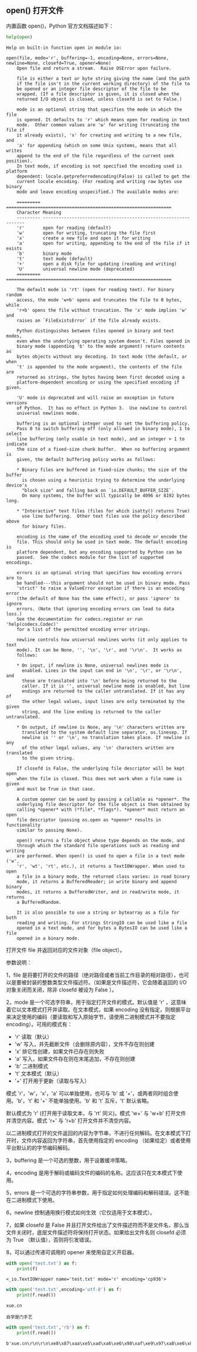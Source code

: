 ## open() 打开文件

内置函数 open()，Python 官方文档描述如下：


```python
help(open)
```

    Help on built-in function open in module io:
    
    open(file, mode='r', buffering=-1, encoding=None, errors=None, newline=None, closefd=True, opener=None)
        Open file and return a stream.  Raise OSError upon failure.
        
        file is either a text or byte string giving the name (and the path
        if the file isn't in the current working directory) of the file to
        be opened or an integer file descriptor of the file to be
        wrapped. (If a file descriptor is given, it is closed when the
        returned I/O object is closed, unless closefd is set to False.)
        
        mode is an optional string that specifies the mode in which the file
        is opened. It defaults to 'r' which means open for reading in text
        mode.  Other common values are 'w' for writing (truncating the file if
        it already exists), 'x' for creating and writing to a new file, and
        'a' for appending (which on some Unix systems, means that all writes
        append to the end of the file regardless of the current seek position).
        In text mode, if encoding is not specified the encoding used is platform
        dependent: locale.getpreferredencoding(False) is called to get the
        current locale encoding. (For reading and writing raw bytes use binary
        mode and leave encoding unspecified.) The available modes are:
        
        ========= ===============================================================
        Character Meaning
        --------- ---------------------------------------------------------------
        'r'       open for reading (default)
        'w'       open for writing, truncating the file first
        'x'       create a new file and open it for writing
        'a'       open for writing, appending to the end of the file if it exists
        'b'       binary mode
        't'       text mode (default)
        '+'       open a disk file for updating (reading and writing)
        'U'       universal newline mode (deprecated)
        ========= ===============================================================
        
        The default mode is 'rt' (open for reading text). For binary random
        access, the mode 'w+b' opens and truncates the file to 0 bytes, while
        'r+b' opens the file without truncation. The 'x' mode implies 'w' and
        raises an `FileExistsError` if the file already exists.
        
        Python distinguishes between files opened in binary and text modes,
        even when the underlying operating system doesn't. Files opened in
        binary mode (appending 'b' to the mode argument) return contents as
        bytes objects without any decoding. In text mode (the default, or when
        't' is appended to the mode argument), the contents of the file are
        returned as strings, the bytes having been first decoded using a
        platform-dependent encoding or using the specified encoding if given.
        
        'U' mode is deprecated and will raise an exception in future versions
        of Python.  It has no effect in Python 3.  Use newline to control
        universal newlines mode.
        
        buffering is an optional integer used to set the buffering policy.
        Pass 0 to switch buffering off (only allowed in binary mode), 1 to select
        line buffering (only usable in text mode), and an integer > 1 to indicate
        the size of a fixed-size chunk buffer.  When no buffering argument is
        given, the default buffering policy works as follows:
        
        * Binary files are buffered in fixed-size chunks; the size of the buffer
          is chosen using a heuristic trying to determine the underlying device's
          "block size" and falling back on `io.DEFAULT_BUFFER_SIZE`.
          On many systems, the buffer will typically be 4096 or 8192 bytes long.
        
        * "Interactive" text files (files for which isatty() returns True)
          use line buffering.  Other text files use the policy described above
          for binary files.
        
        encoding is the name of the encoding used to decode or encode the
        file. This should only be used in text mode. The default encoding is
        platform dependent, but any encoding supported by Python can be
        passed.  See the codecs module for the list of supported encodings.
        
        errors is an optional string that specifies how encoding errors are to
        be handled---this argument should not be used in binary mode. Pass
        'strict' to raise a ValueError exception if there is an encoding error
        (the default of None has the same effect), or pass 'ignore' to ignore
        errors. (Note that ignoring encoding errors can lead to data loss.)
        See the documentation for codecs.register or run 'help(codecs.Codec)'
        for a list of the permitted encoding error strings.
        
        newline controls how universal newlines works (it only applies to text
        mode). It can be None, '', '\n', '\r', and '\r\n'.  It works as
        follows:
        
        * On input, if newline is None, universal newlines mode is
          enabled. Lines in the input can end in '\n', '\r', or '\r\n', and
          these are translated into '\n' before being returned to the
          caller. If it is '', universal newline mode is enabled, but line
          endings are returned to the caller untranslated. If it has any of
          the other legal values, input lines are only terminated by the given
          string, and the line ending is returned to the caller untranslated.
        
        * On output, if newline is None, any '\n' characters written are
          translated to the system default line separator, os.linesep. If
          newline is '' or '\n', no translation takes place. If newline is any
          of the other legal values, any '\n' characters written are translated
          to the given string.
        
        If closefd is False, the underlying file descriptor will be kept open
        when the file is closed. This does not work when a file name is given
        and must be True in that case.
        
        A custom opener can be used by passing a callable as *opener*. The
        underlying file descriptor for the file object is then obtained by
        calling *opener* with (*file*, *flags*). *opener* must return an open
        file descriptor (passing os.open as *opener* results in functionality
        similar to passing None).
        
        open() returns a file object whose type depends on the mode, and
        through which the standard file operations such as reading and writing
        are performed. When open() is used to open a file in a text mode ('w',
        'r', 'wt', 'rt', etc.), it returns a TextIOWrapper. When used to open
        a file in a binary mode, the returned class varies: in read binary
        mode, it returns a BufferedReader; in write binary and append binary
        modes, it returns a BufferedWriter, and in read/write mode, it returns
        a BufferedRandom.
        
        It is also possible to use a string or bytearray as a file for both
        reading and writing. For strings StringIO can be used like a file
        opened in a text mode, and for bytes a BytesIO can be used like a file
        opened in a binary mode.
    
    

打开文件 file 并返回对应的文件对象（file object）。

参数说明：

1，file 是将要打开的文件的路径（绝对路径或者当前工作目录的相对路径），也可以是要被封装的整数类型文件描述符。（如果是文件描述符，它会随着返回的 I/O 对象关闭而关闭，除非 closefd 被设为 False ）。

2，mode 是一个可选字符串，用于指定打开文件的模式。默认值是 'r' ，这意味着它以文本模式打开并读取。在文本模式，如果 encoding 没有指定，则根据平台来决定使用的编码（要读取和写入原始字节，请使用二进制模式并不要指定 encoding）。可用的模式有：
- 'r' 读取（默认）
- 'w' 写入，并先截断文件（会删除原内容），文件不存在则创建
- 'x' 排它性创建，如果文件已存在则失败
- 'a' 写入，如果文件存在则在末尾追加，不存在则创建
- 'b' 二进制模式
- 't' 文本模式（默认）
- '+' 打开用于更新（读取与写入）

模式 'r'，'w'，'x'，'a' 可以单独使用，也可与 'b' 或 '+'，或两者同时组合使用。'b'，'t' 和 '+' 不能单独使用。'b' 和 't' 互斥，'t' 默认省略。

默认模式为 'r' (打开用于读取文本，与 'rt' 同义)。模式 'w+' 与 'w+b' 打开文件并清空内容。模式 'r+' 与 'r+b' 打开文件并不清空内容。

以二进制模式打开的文件返回的内容为字节串，不进行任何解码。在文本模式下打开时，文件内容返回为字符串，首先使用指定的 encoding （如果给定）或者使用平台默认的的字节编码解码。

3，buffering 是一个可选的整数，用于设置缓冲策略。

4，encoding 是用于解码或编码文件的编码的名称。这应该只在文本模式下使用。

5，errors 是一个可选的字符串参数，用于指定如何处理编码和解码错误。这不能在二进制模式下使用。

6，newline 控制通用换行模式如何生效（它仅适用于文本模式）。

7，如果 closefd 是 False 并且打开文件给出了文件描述符而不是文件名，那么当文件关闭时，底层文件描述符将保持打开状态。如果给出文件名则 closefd 必须为 True （默认值），否则将引发错误。

8，可以通过传递可调用的 opener 来使用自定义开启器。


```python
with open('test.txt') as f:
    print(f)
```

    <_io.TextIOWrapper name='test.txt' mode='r' encoding='cp936'>
    


```python
with open('test.txt',encoding='utf-8') as f:
    print(f.read())
```

    xue.cn
    
    自学是门手艺
    


```python
with open('test.txt','rb') as f:
    print(f.read())
```

    b'xue.cn\r\n\r\n\xe8\x87\xaa\xe5\xad\xa6\xe6\x98\xaf\xe9\x97\xa8\xe6\x89\x8b\xe8\x89\xba'
    

